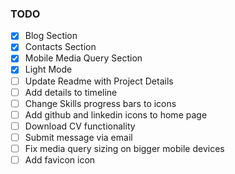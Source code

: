 ### TODO

- [X] Blog Section
- [X] Contacts Section
- [X] Mobile Media Query Section
- [X] Light Mode
- [ ] Update Readme with Project Details
- [ ] Add details to timeline
- [ ] Change Skills progress bars to icons
- [ ] Add github and linkedin icons to home page
- [ ] Download CV functionality
- [ ] Submit message via email
- [ ] Fix media query sizing on bigger mobile devices
- [ ] Add favicon icon

